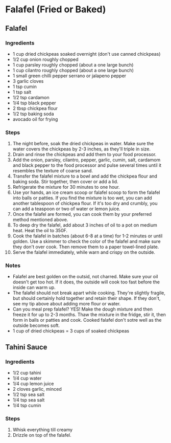 # Falafel (Fried or Baked)

## Falafel
### Ingredients
- 1 cup dried chickpeas soaked overnight (don't use canned chickpeas)
- 1/2 cup onion roughly chopped
- 1 cup parsley roughly chopped (about a one large bunch)
- 1 cup cilantro roughly chopped (about a one large bunch)
- 1 small green chilli pepper serrano or jalapeno pepper
- 3 garlic cloves
- 1 tsp cumin
- 1 tsp salt
- 1/2 tsp cardamon
- 1/4 tsp black pepper
- 2 tbsp chickpea flour
- 1/2 tsp baking soda
- avocado oil for frying
### Steps
1. The night before, soak the dried chickpeas in water. Make sure the water covers the chickpeas by 2-3 inches, as they'll triple in size.
2. Drain and rinse the chickpeas and add them to your food processor.
3. Add the onion, parsley, cilantro, pepper, garlic, cumin, salt, cardamom and black pepper to the food processor and pulse several times until it resembles the texture of coarse sand.
4. Transfer the falafel mixture to a bowl and add the chickpea flour and baking soda. Stir together, then cover or add a lid.
5. Refrigerate the mixture for 30 minutes to one hour.
6. Use yor hands, an ice cream scoop or falafel scoop to form the falafel into balls or patties. If you find the mixture is too wet, you can add another tablespoon of chickpea flour. If it's too dry and crumbly, you can add a teaspoon or two of water or lemon juice.
7. Once the falafel are formed, you can cook them by your preferred method mentioned above.
8. To deep dry the falafel, add about 3 inches of oil to a pot on medium heat. Heat the oil to 350F.
9. Cook the falafel in batches (about 6-8 at a time) for 1-2 minutes or until golden. Use a skimmer to check the color of the falafel and make sure they don't over cook. Then remove them to a paper towel-lined plate.
10. Serve the falafel immediately, while warn and crispy on the outside.
### Notes
- Falafel are best golden on the outsid, not charred. Make sure your oil doesn't get too hot. If it does, the outside will cook too fast before the inside can warm up.
- The falafel should not break apart while cooking. They're slightly fragile, but should certainly hold together and retain their shape. If they don't, see my tip above about adding more flour or water.
- Can you meal prep falafel? YES! Make the dough mixture and then freeze it for up to 2-3 months. Thaw the mixture in the fridge, stir it, then form in balls or patties and cook. Cooked falafel don't sotre well as the outside becomes soft.
- 1 cup of dried chickpeas = 3 cups of soaked chickpeas

## Tahini Sauce
### Ingredients
- 1/2 cup tahini
- 1/4 cup water
- 1/4 cup lemon juice
- 2 cloves garlic, minced
- 1/2 tsp sea salt
- 1/4 tsp sea salt
- 1/4 tsp cumin
### Steps
1. Whisk everything till creamy
2. Drizzle on top of the falafel.
